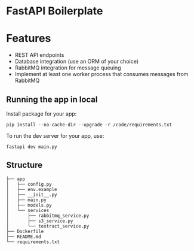 # FastAPI Boilerplate

# Features
- REST API endpoints
- Database integration (use an ORM of your choice)
- RabbitMQ integration for message queuing
- Implement at least one worker process that consumes messages from RabbitMQ

## Running the app in local

Install package for your app:

```shell
pip install --no-cache-dir --upgrade -r /code/requirements.txt
```

To run the dev server for your app, use:

```shell
fastapi dev main.py
```

## Structure

```
├── app
│   ├── config.py
│   ├── env.example
│   ├── __init__.py
│   ├── main.py
│   ├── models.py
│   └── services
│       ├── rabbitmq_service.py
│       ├── s3_service.py
│       └── textract_service.py
├── Dockerfile
├── README.md
└── requirements.txt
```